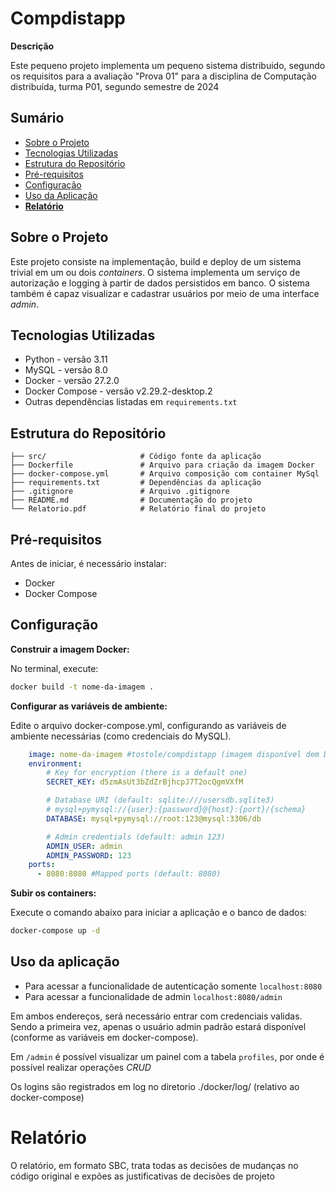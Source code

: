 # Compdistapp
**Descrição**

Este pequeno projeto implementa um pequeno sistema distribuido, segundo os requisitos para a avaliação "Prova 01" para a disciplina de Computação distribuída, turma P01, segundo semestre de 2024

## Sumário
- [Sobre o Projeto](#sobre-o-projeto)
- [Tecnologias Utilizadas](#tecnologias-utilizadas)
- [Estrutura do Repositório](#estrutura-do-repositório)
- [Pré-requisitos](#pré-requisitos)
- [Configuração](#configuração)
- [Uso da Aplicação](#uso-da-aplicação)
- **[Relatório](#relatório)**

## Sobre o Projeto
Este projeto consiste na implementação, build e deploy de um sistema trivial em um ou dois *containers*. O sistema implementa um serviço de autorização e logging à partir de dados persistidos em banco. O sistema também é capaz visualizar e cadastrar usuários por meio de uma interface *admin*. 

## Tecnologias Utilizadas
- Python - versão 3.11
- MySQL - versão 8.0
- Docker - versão 27.2.0
- Docker Compose - versão v2.29.2-desktop.2
- Outras dependências listadas em `requirements.txt`

## Estrutura do Repositório
```
├── src/                     # Código fonte da aplicação
├── Dockerfile               # Arquivo para criação da imagem Docker
├── docker-compose.yml       # Arquivo composição com container MySql
├── requirements.txt         # Dependências da aplicação
├── .gitignore               # Arquivo .gitignore
├── README.md                # Documentação do projeto
└── Relatorio.pdf            # Relatório final do projeto
```
## Pré-requisitos
Antes de iniciar, é necessário instalar:

- Docker
- Docker Compose

## Configuração

**Construir a imagem Docker:**

No terminal, execute:

```bash
docker build -t nome-da-imagem .
```
**Configurar as variáveis de ambiente:**

Edite o arquivo docker-compose.yml, configurando as variáveis de ambiente necessárias (como credenciais do MySQL).

```yml
    image: nome-da-imagem #tostole/compdistapp (imagem disponível dem Docker Hub)
    environment:
        # Key for encryption (there is a default one)
        SECRET_KEY: d5zmAsUt3bZdZrBjhcpJ7T2ocQgmVXfM

        # Database URI (default: sqlite:///usersdb.sqlite3)
        # mysql+pymysql://{user}:{password}@{host}:{port}/{schema}
        DATABASE: mysql+pymysql://root:123@mysql:3306/db

        # Admin credentials (default: admin 123)
        ADMIN_USER: admin
        ADMIN_PASSWORD: 123
    ports:
      - 8080:8080 #Mapped ports (default: 8080)

```

**Subir os containers:**

Execute o comando abaixo para iniciar a aplicação e o banco de dados:
```bash
docker-compose up -d
```
## Uso da aplicação
- Para acessar a funcionalidade de autenticação somente `localhost:8080`
- Para acessar a funcionalidade de admin
`localhost:8080/admin`

Em ambos endereços, será necessário entrar com credenciais validas. Sendo a primeira vez, apenas o usuário admin padrão estará disponível (conforme as variáveis em docker-compose).

Em `/admin` é possível visualizar um painel com a tabela `profiles`, por onde é possível realizar operações *CRUD*

Os logins são registrados em log no diretorio ./docker/log/ (relativo ao docker-compose)

# Relatório
O relatório, em formato SBC, trata todas as decisões de mudanças no código original e expões as justificativas de decisões de projeto  
